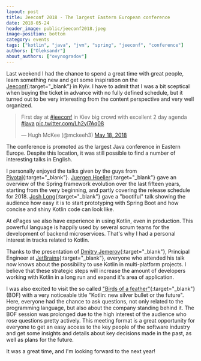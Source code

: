 ```yaml
---
layout: post
title: Jeeconf 2018 - The largest Eastern European conference
date: 2018-05-24
header_image: public/jeeconf2018.jpeg
image-position: bottom
category: events
tags: ["kotlin", "java", "jvm", "spring", "jeeconf", "conference"]
authors: ["Oleksandr"]
about_authors: ["ovynogradov"]
---
```


Last weekend I had the chance to spend a great time with great people, learn something new and get some inspiration on the [Jeeconf](https://jeeconf.com){:target="_blank"} in Kyiv.
I have to admit that I was a bit sceptical when buying the ticket in advance with no fully defined schedule, but it turned out to be very interesting from the content perspective and very well organized.

<blockquote class="twitter-tweet" data-lang="en"><p lang="en" dir="ltr">First day at <a href="https://twitter.com/hashtag/jeeconf?src=hash&amp;ref_src=twsrc%5Etfw">#jeeconf</a> in Kiev big crowd with excellent 2 day agenda <a href="https://twitter.com/hashtag/java?src=hash&amp;ref_src=twsrc%5Etfw">#java</a> <a href="https://t.co/Lh2yl7Aq08">pic.twitter.com/Lh2yl7Aq08</a></p>&mdash; Hugh McKee (@mckeeh3) <a href="https://twitter.com/mckeeh3/status/997367903925174272?ref_src=twsrc%5Etfw">May 18, 2018</a></blockquote>
<script async src="https://platform.twitter.com/widgets.js" charset="utf-8"></script>

The conference is promoted as the largest Java conference in Eastern Europe.
Despite this location, it was still possible to find a number of interesting talks in English.

I personally enjoyed the talks given by the guys from [Pivotal](https://pivotal.io){:target="_blank"}.
[Juergen Hoeller](https://twitter.com/springjuergen){:target="_blank"} gave an overview of the Spring framework evolution over the last fifteen years, starting from the very beginning, and partly covering the release schedule for 2018.
[Josh Long](https://twitter.com/starbuxman){:target="_blank"} gave a "bootiful" talk showing the audience how easy it is to start prototyping with Spring Boot and how concise and shiny Kotlin code can look like.

At ePages we also have experience in using Kotlin, even in production.
This powerful language is happily used by several scrum teams for the development of backend microservices.
That's why I had a personal interest in tracks related to Kotlin.

Thanks to the presentation of [Dmitry Jemerov](https://twitter.com/intelliyole){:target="_blank"}, Principal Engineer at [JetBrains](https://www.jetbrains.com){:target="_blank"}, everyone who attended his talk now knows about the possibility to use Kotlin in multi-platform projects.
I believe that these strategic steps will increase the amount of developers working with Kotlin in a long run and expand it's area of application.

I was also excited to visit the so called ["Birds of a feather"](https://en.wikipedia.org/wiki/Birds_of_a_feather_%28computing%29){:target="_blank"} (BOF) with a very noticeable title "Kotlin: new silver bullet or the future".
Here, everyone had the chance to ask questions, not only related to the programming language, but also about the company standing behind it.
The BOF session was prolonged due to the high interest of the audience who rose questions pretty actively.
This meeting format is a great opportunity for everyone to get an easy access to the key people of the software industry and get some insights and details about key decisions made in the past, as well as plans for the future.

It was a great time, and I'm looking forward to the next year!
